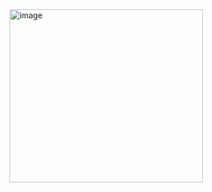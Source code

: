
<img width="341" height="306" alt="image" src="https://github.com/user-attachments/assets/03364dc8-49e8-4b2c-87c6-f30ccff37d32" />
